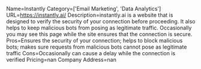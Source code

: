 Name=Instantly
Category=['Email Marketing', 'Data Analytics']
URL=https://instantly.ai/
Description=instantly.ai is a website that is designed to verify the security of your connection before proceeding. It also helps to keep malicious bots from posing as legitimate traffic. Occasionally you may see this page while the site ensures that the connection is secure.
Pros=Ensures the security of your connection; helps to block malicious bots; makes sure requests from malicious bots cannot pose as legitimate traffic
Cons=Occasionally can cause a delay while the connection is verified
Pricing=nan
Company Address=nan
